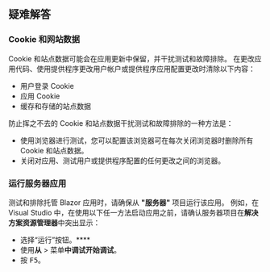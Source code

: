 ## <a name="troubleshoot"></a>疑难解答

### <a name="cookies-and-site-data"></a>Cookie 和网站数据

Cookie 和站点数据可能会在应用更新中保留，并干扰测试和故障排除。 在更改应用代码、使用提供程序更改用户帐户或提供程序应用配置更改时清除以下内容：

* 用户登录 Cookie
* 应用 Cookie
* 缓存和存储的站点数据

防止挥之不去的 Cookie 和站点数据干扰测试和故障排除的一种方法是：

* 使用浏览器进行测试，您可以配置该浏览器可在每次关闭浏览器时删除所有 Cookie 和站点数据。
* 关闭对应用、测试用户或提供程序配置的任何更改之间的浏览器。

### <a name="run-the-server-app"></a>运行服务器应用

测试和排除托管 Blazor 应用时，请确保从 **"服务器"** 项目运行该应用。 例如，在 Visual Studio 中，在使用以下任一方法启动应用之前，请确认服务器项目在**解决方案资源管理器**中突出显示：

* 选择“运行”按钮。****
* 使用**从** > 菜单**中调试开始调试**。
* 按 <kbd>F5</kbd>。
